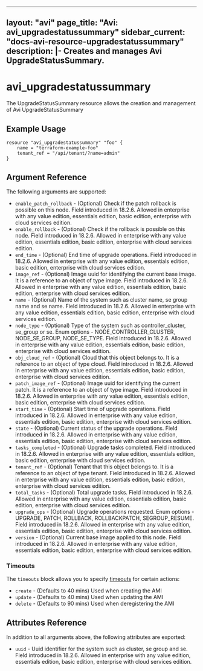 <!--
    Copyright 2021 VMware, Inc.
    SPDX-License-Identifier: Mozilla Public License 2.0
-->
---
layout: "avi"
page_title: "Avi: avi_upgradestatussummary"
sidebar_current: "docs-avi-resource-upgradestatussummary"
description: |-
  Creates and manages Avi UpgradeStatusSummary.
---

# avi_upgradestatussummary

The UpgradeStatusSummary resource allows the creation and management of Avi UpgradeStatusSummary

## Example Usage

```hcl
resource "avi_upgradestatussummary" "foo" {
    name = "terraform-example-foo"
    tenant_ref = "/api/tenant/?name=admin"
}
```

## Argument Reference

The following arguments are supported:

* `enable_patch_rollback` - (Optional) Check if the patch rollback is possible on this node. Field introduced in 18.2.6. Allowed in enterprise with any value edition, essentials edition, basic edition, enterprise with cloud services edition.
* `enable_rollback` - (Optional) Check if the rollback is possible on this node. Field introduced in 18.2.6. Allowed in enterprise with any value edition, essentials edition, basic edition, enterprise with cloud services edition.
* `end_time` - (Optional) End time of upgrade operations. Field introduced in 18.2.6. Allowed in enterprise with any value edition, essentials edition, basic edition, enterprise with cloud services edition.
* `image_ref` - (Optional) Image uuid for identifying the current base image. It is a reference to an object of type image. Field introduced in 18.2.6. Allowed in enterprise with any value edition, essentials edition, basic edition, enterprise with cloud services edition.
* `name` - (Optional) Name of the system such as cluster name, se group name and se name. Field introduced in 18.2.6. Allowed in enterprise with any value edition, essentials edition, basic edition, enterprise with cloud services edition.
* `node_type` - (Optional) Type of the system such as controller_cluster, se_group or se. Enum options - NODE_CONTROLLER_CLUSTER, NODE_SE_GROUP, NODE_SE_TYPE. Field introduced in 18.2.6. Allowed in enterprise with any value edition, essentials edition, basic edition, enterprise with cloud services edition.
* `obj_cloud_ref` - (Optional) Cloud that this object belongs to. It is a reference to an object of type cloud. Field introduced in 18.2.6. Allowed in enterprise with any value edition, essentials edition, basic edition, enterprise with cloud services edition.
* `patch_image_ref` - (Optional) Image uuid for identifying the current patch. It is a reference to an object of type image. Field introduced in 18.2.6. Allowed in enterprise with any value edition, essentials edition, basic edition, enterprise with cloud services edition.
* `start_time` - (Optional) Start time of upgrade operations. Field introduced in 18.2.6. Allowed in enterprise with any value edition, essentials edition, basic edition, enterprise with cloud services edition.
* `state` - (Optional) Current status of the upgrade operations. Field introduced in 18.2.6. Allowed in enterprise with any value edition, essentials edition, basic edition, enterprise with cloud services edition.
* `tasks_completed` - (Optional) Upgrade tasks completed. Field introduced in 18.2.6. Allowed in enterprise with any value edition, essentials edition, basic edition, enterprise with cloud services edition.
* `tenant_ref` - (Optional) Tenant that this object belongs to. It is a reference to an object of type tenant. Field introduced in 18.2.6. Allowed in enterprise with any value edition, essentials edition, basic edition, enterprise with cloud services edition.
* `total_tasks` - (Optional) Total upgrade tasks. Field introduced in 18.2.6. Allowed in enterprise with any value edition, essentials edition, basic edition, enterprise with cloud services edition.
* `upgrade_ops` - (Optional) Upgrade operations requested. Enum options - UPGRADE, PATCH, ROLLBACK, ROLLBACKPATCH, SEGROUP_RESUME. Field introduced in 18.2.6. Allowed in enterprise with any value edition, essentials edition, basic edition, enterprise with cloud services edition.
* `version` - (Optional) Current base image applied to this node. Field introduced in 18.2.6. Allowed in enterprise with any value edition, essentials edition, basic edition, enterprise with cloud services edition.


### Timeouts

The `timeouts` block allows you to specify [timeouts](https://www.terraform.io/docs/configuration/resources.html#timeouts) for certain actions:

* `create` - (Defaults to 40 mins) Used when creating the AMI
* `update` - (Defaults to 40 mins) Used when updating the AMI
* `delete` - (Defaults to 90 mins) Used when deregistering the AMI

## Attributes Reference

In addition to all arguments above, the following attributes are exported:

* `uuid` -  Uuid identifier for the system such as cluster, se group and se. Field introduced in 18.2.6. Allowed in enterprise with any value edition, essentials edition, basic edition, enterprise with cloud services edition.

